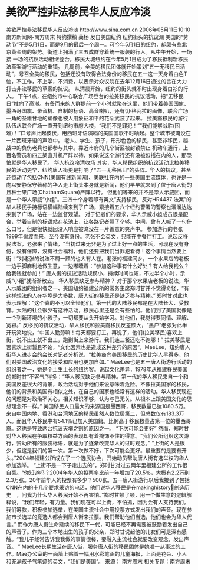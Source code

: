 # 美欲严控非法移民华人反应冷淡

美欲严控非法移民华人反应冷淡
http://www.sina.com.cn 2006年05月11日10:10 南方新闻网-南方周末
特约撰稿 蔺杨 发自美国纽约
纽约街头的抗议潮
美国的“劳动节”不是5月1日，而是9月的最后一个周一。可今年5月1日的纽约，却颇有些北京黄金周的架势。街道上拥满了三五成群穿着统一服装的行人。从中午开始，一场接
一场的抗议活动相继登台。移民大城纽约在今年5月1日成为了移民抵制新移民法草案游行活动的重镇。
几周前，全美的移民团体就开始策划“五一无移民日活动”，号召全美的移民，包括还没有取得合法身份的移民在五一这一天身着白色T恤，不工作，不上学，不消费，以表示对众议院在去年12月16日通过的旨在大力打击非法移民的草案的抗议。
从清晨开始，纽约的街头就不时出现身着白衫的行人。
下午4点，在纽约市中心联合广场登台的拉美移民的抗议活动，把“无移民日”推向了高潮。有备而来的人群提前一个小时就聚在这里，他们带着美国国旗、
墨西哥国旗、录音机、自制的标语、高音喇叭，还有切·格瓦拉的画像，联合广场一角的圣雄甘地的塑像也被人用象征和平的花朵武装了起来。
拉美裔移民的游行队伍从联合广场一直开到纽约市府大楼，“我们不是罪犯！”“我们能够战胜(困难)！”口号声此起彼伏，用西班牙语演唱的美国国歌不时响起。整个城市被淹没在一片西班牙语的声浪中。
老人、学生、孩子，形形色色的移民，甚至非移民，越战中的负伤老兵也都参与其中。靠近市府的几个街区被封锁禁止
机动车通行，上百名警员和四五架直升机严阵以待。如果说这个游行还有没被包括在内的人，那恐怕就是华人移民了。
华人抗议冷清收场
其实，华人移民组织的抗议活动比拉美移民的活动更早，纽约唐人街更是打响了“五一无移民日”的头阵。华人的抗议，甚至还惊动了包括CNN(美国有线新闻网)、美联社在内的一些美国主流媒体，也许是一向以安静保守著称的华人走上街头本身就是新闻，他们早早就来到了位于唐人街的且林士果广场(ChathamSquare)严阵以待。
但他们等来的并不是华人示威团，而是一个华人示威“小组”。三四十个身着印有英文“支持移民，反对HR4437 法案”的华人移民手持标语横幅陆续来到了广场，紧接着五六个纽约警署的警察也溜溜达达来到了广场，站在一边监督观望。
对于记者们的要求，华人示威小组成员很是配合，举着自制的标语站在花池上，让各路记者照了个够。中间，曾有人喊了一句什么口号，但是很快就因没人响应被淹没在一片善意的笑声中。
参加游行的老张1999年偷渡而来，至今没有身份。老张不会英文，只能在中餐厅打工。说起反移民法案，老张来了情绪，“当初过来无非是为了过上好一点的生活，可现在没有身份，没有保障，没有社会福利，他们还要把我们当罪犯看待！这个事情当然要上街！”对老张的说法不屑一顾的也大有人在。老张的福建同乡，一个水果店的老板一边手脚麻利地做生意，一边嘟囔着：“参加这种事有什么好处？有人给我钱么？给我钱就参加！”
唐人街的抗议活动规模小，持续时间也短，不过半个小时，示威“小组”就渐渐散去。
华人移民缺乏参与精神？
对于那个水果店老板的说法，华人示威团的组织者之一、美国纽约福建公所的常务主席郑时甘并不觉得奇怪，“有这样想法的人在华埠是大多数，唐人街的移民还是缺乏参与精神。”
郑时甘对此也表示理解：“这个真的不可以全怪他们。第一代的大陆移民都是在大陆长大、受教育。大陆的社会很少有这种活动，移民心里还是会有些怕的。他们到了美国就像是一个到新环境的小孩子，一切都要从头开始学习。对他们，我觉得要同情、理解、宽容。”
反移民的抗议活动，华人移民和拉美裔移民反差颇大，“黑户”老张对此半开玩笑地说，“中国人勤劳嘛！每天都要打工。再说了，他们(拉美移民)喜欢上街，说不出工就不出工，跑到街上来游行。我们连三餐还吃不饱哪！”
拉美移民是否喜欢上街暂且不论，“文化因素也是造成这种差异的原因”，MaeLee，纽约唐人街华人进步会的会长对记者分析说，“拉美裔向美国移民的历史比华人早得多，他们对美国政治文化的接受和应用也更加自如。”
MaeLee也是五一唐人街游行活动的组织者之一，她是个土生土长的纽约客。说起文化差异，1978年从福建移民美国的郑时甘“不客气”得多：“华人移民缺乏参与精神。第一代的华人移民来自一个和美国反差很大的背景，政治活动对于他们来说意味着危险。不像拉美国家的移民，他们的背景和美国有相似之处，在自己的国家也经常有这样的活动。华人移民现在的问题是对政治不关心，相关知识不够，认为与己无关。从根本上跟美国文化的思想理念不一样。”
美国移民人口最大的来源国是墨西哥，移民数量已达1080.5万。来自中国内地、香港和台湾地区的移民虽然人数位居第二，但总数仅有183.3万人。而且华人移民中有54.1％已加入美国籍。比例高于移民数量占第一位的墨西哥裔。这也是导致两台抗议天壤之别的原因之一。
“下次可能会更好”
然而，郑时甘对华人移民在争取权益方面的表现却有着掩饰不住的得意。“我们公所组织这次游行，赞助所有的服装标语，就是为了逐渐改变华人的过时观念。”
“上街的人是很少，但这是我们的第一次。第一次做不好，下次可能会更好。最重要的是要有开头。”2004年福建公所成立了一个选民协会，开始动员帮助唐人街有选举权的华人参加选举。
“上街不是一下子走出去的”，郑时甘对过去两年里福建公所的工作很自豪。“你知道吗？2004年华人的投票率比前一年增加了20.5％，大概有2.2万到2.3万张。20年前华人的投票有多少？500张。五一唐人街游行以后我接到了包括CNN在内的十几个要求采访的电话，他们说华人移民是在makinghistory创造历史　，问我为什么华人移民开始不再害怕。”郑时甘顿了顿，用一个做生意的逻辑解释说，“我们年轻，有力量。我们现在可以上街，不怕抓，因为会有人支持我们。我们筹款，积极参加选举，在美国主流社会中用投票方式发出我们的声音。现在参加市长选举的竞选人都会到唐人街来拉票。我们帮助他们当选，他们也会为华人代言。”
而作为唐人街生命延续的移民下一代，可能已经不再需要被鼓励着发出自己的声音了。作为三个本地出生的孩子的父亲，郑时甘说起他的儿女们可是深有感触。“我儿子经常告诉我我做的事情很棒，要融入主流社会就要改变观念，发出声音。 ”
MaeLee长期生活在唐人街，服务唐人街的移民团体是她唯一从事过的工作。Mae办公室的一面墙上贴着一幅用水彩笔画的儿童海报，上面是花朵、小人和充满孩子气笔迹的英文，“我们是美国”。 来源：
南方周末
相关专题：南方周末 

